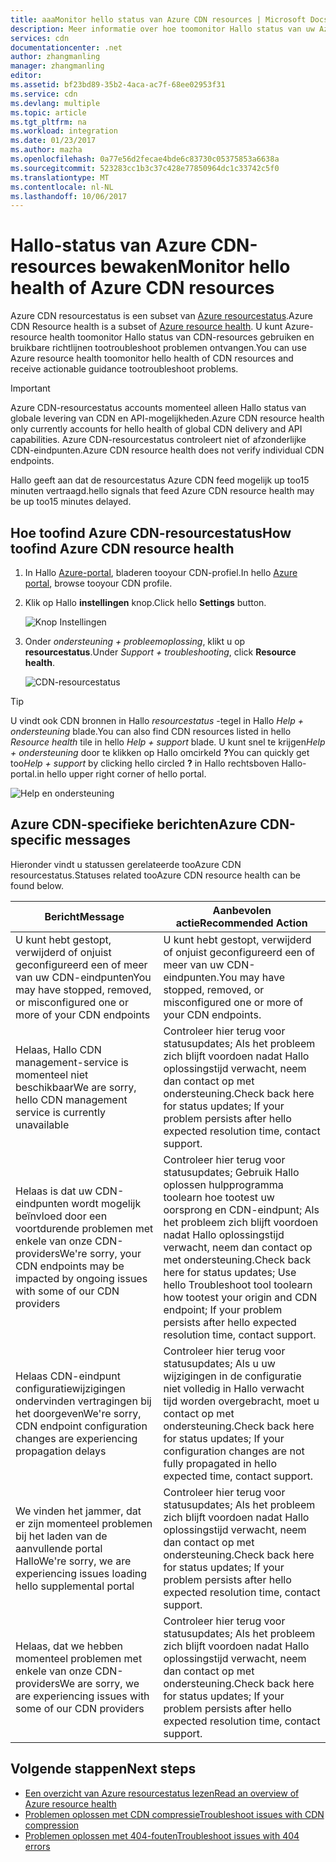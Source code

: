 ```yaml
---
title: aaaMonitor hello status van Azure CDN resources | Microsoft Docs
description: Meer informatie over hoe toomonitor Hallo status van uw Azure CDN-resources met behulp van de status van de Azure-resources.
services: cdn
documentationcenter: .net
author: zhangmanling
manager: zhangmanling
editor: 
ms.assetid: bf23bd89-35b2-4aca-ac7f-68ee02953f31
ms.service: cdn
ms.devlang: multiple
ms.topic: article
ms.tgt_pltfrm: na
ms.workload: integration
ms.date: 01/23/2017
ms.author: mazha
ms.openlocfilehash: 0a77e56d2fecae4bde6c83730c05375853a6638a
ms.sourcegitcommit: 523283cc1b3c37c428e77850964dc1c33742c5f0
ms.translationtype: MT
ms.contentlocale: nl-NL
ms.lasthandoff: 10/06/2017
---
```

# <a name="monitor-hello-health-of-azure-cdn-resources"></a><span data-ttu-id="359a3-103">Hallo-status van Azure CDN-resources bewaken</span><span class="sxs-lookup"><span data-stu-id="359a3-103">Monitor hello health of Azure CDN resources</span></span>
  
<span data-ttu-id="359a3-104">Azure CDN resourcestatus is een subset van [Azure resourcestatus](../resource-health/resource-health-overview.md).</span><span class="sxs-lookup"><span data-stu-id="359a3-104">Azure CDN Resource health is a subset of [Azure resource health](../resource-health/resource-health-overview.md).</span></span>  <span data-ttu-id="359a3-105">U kunt Azure-resource health toomonitor Hallo status van CDN-resources gebruiken en bruikbare richtlijnen tootroubleshoot problemen ontvangen.</span><span class="sxs-lookup"><span data-stu-id="359a3-105">You can use Azure resource health toomonitor hello health of CDN resources and receive actionable guidance tootroubleshoot problems.</span></span>

>[!IMPORTANT] 
><span data-ttu-id="359a3-106">Azure CDN-resourcestatus accounts momenteel alleen Hallo status van globale levering van CDN en API-mogelijkheden.</span><span class="sxs-lookup"><span data-stu-id="359a3-106">Azure CDN resource health only currently accounts for hello health of global CDN delivery and API capabilities.</span></span>  <span data-ttu-id="359a3-107">Azure CDN-resourcestatus controleert niet of afzonderlijke CDN-eindpunten.</span><span class="sxs-lookup"><span data-stu-id="359a3-107">Azure CDN resource health does not verify individual CDN endpoints.</span></span>
>
><span data-ttu-id="359a3-108">Hallo geeft aan dat de resourcestatus Azure CDN feed mogelijk up too15 minuten vertraagd.</span><span class="sxs-lookup"><span data-stu-id="359a3-108">hello signals that feed Azure CDN resource health may be up too15 minutes delayed.</span></span>

## <a name="how-toofind-azure-cdn-resource-health"></a><span data-ttu-id="359a3-109">Hoe toofind Azure CDN-resourcestatus</span><span class="sxs-lookup"><span data-stu-id="359a3-109">How toofind Azure CDN resource health</span></span>

1. <span data-ttu-id="359a3-110">In Hallo [Azure-portal](https://portal.azure.com), bladeren tooyour CDN-profiel.</span><span class="sxs-lookup"><span data-stu-id="359a3-110">In hello [Azure portal](https://portal.azure.com), browse tooyour CDN profile.</span></span>

2. <span data-ttu-id="359a3-111">Klik op Hallo **instellingen** knop.</span><span class="sxs-lookup"><span data-stu-id="359a3-111">Click hello **Settings** button.</span></span>

    ![Knop Instellingen](./media/cdn-resource-health/cdn-profile-settings.png)

3. <span data-ttu-id="359a3-113">Onder *ondersteuning + probleemoplossing*, klikt u op **resourcestatus**.</span><span class="sxs-lookup"><span data-stu-id="359a3-113">Under *Support + troubleshooting*, click **Resource health**.</span></span>

    ![CDN-resourcestatus](./media/cdn-resource-health/cdn-resource-health3.png)

>[!TIP] 
><span data-ttu-id="359a3-115">U vindt ook CDN bronnen in Hallo *resourcestatus* -tegel in Hallo *Help + ondersteuning* blade.</span><span class="sxs-lookup"><span data-stu-id="359a3-115">You can also find CDN resources listed in hello *Resource health* tile in hello *Help + support* blade.</span></span>  <span data-ttu-id="359a3-116">U kunt snel te krijgen*Help + ondersteuning* door te klikken op Hallo omcirkeld **?**</span><span class="sxs-lookup"><span data-stu-id="359a3-116">You can quickly get too*Help + support* by clicking hello circled **?**</span></span> <span data-ttu-id="359a3-117">in Hallo rechtsboven Hallo-portal.</span><span class="sxs-lookup"><span data-stu-id="359a3-117">in hello upper right corner of hello portal.</span></span>
>
> ![Help en ondersteuning](./media/cdn-resource-health/cdn-help-support.png)

## <a name="azure-cdn-specific-messages"></a><span data-ttu-id="359a3-119">Azure CDN-specifieke berichten</span><span class="sxs-lookup"><span data-stu-id="359a3-119">Azure CDN-specific messages</span></span>

<span data-ttu-id="359a3-120">Hieronder vindt u statussen gerelateerde tooAzure CDN resourcestatus.</span><span class="sxs-lookup"><span data-stu-id="359a3-120">Statuses related tooAzure CDN resource health can be found below.</span></span>

|<span data-ttu-id="359a3-121">Bericht</span><span class="sxs-lookup"><span data-stu-id="359a3-121">Message</span></span> | <span data-ttu-id="359a3-122">Aanbevolen actie</span><span class="sxs-lookup"><span data-stu-id="359a3-122">Recommended Action</span></span> |
|---|---|
|<span data-ttu-id="359a3-123">U kunt hebt gestopt, verwijderd of onjuist geconfigureerd een of meer van uw CDN-eindpunten</span><span class="sxs-lookup"><span data-stu-id="359a3-123">You may have stopped, removed, or misconfigured one or more of your CDN endpoints</span></span> | <span data-ttu-id="359a3-124">U kunt hebt gestopt, verwijderd of onjuist geconfigureerd een of meer van uw CDN-eindpunten.</span><span class="sxs-lookup"><span data-stu-id="359a3-124">You may have stopped, removed, or misconfigured one or more of your CDN endpoints.</span></span>|
|<span data-ttu-id="359a3-125">Helaas, Hallo CDN management-service is momenteel niet beschikbaar</span><span class="sxs-lookup"><span data-stu-id="359a3-125">We are sorry, hello CDN management service is currently unavailable</span></span> | <span data-ttu-id="359a3-126">Controleer hier terug voor statusupdates; Als het probleem zich blijft voordoen nadat Hallo oplossingstijd verwacht, neem dan contact op met ondersteuning.</span><span class="sxs-lookup"><span data-stu-id="359a3-126">Check back here for status updates; If your problem persists after hello expected resolution time, contact support.</span></span>|
|<span data-ttu-id="359a3-127">Helaas is dat uw CDN-eindpunten wordt mogelijk beïnvloed door een voortdurende problemen met enkele van onze CDN-providers</span><span class="sxs-lookup"><span data-stu-id="359a3-127">We're sorry, your CDN endpoints may be impacted by ongoing issues with some of our CDN providers</span></span> | <span data-ttu-id="359a3-128">Controleer hier terug voor statusupdates; Gebruik Hallo oplossen hulpprogramma toolearn hoe tootest uw oorsprong en CDN-eindpunt; Als het probleem zich blijft voordoen nadat Hallo oplossingstijd verwacht, neem dan contact op met ondersteuning.</span><span class="sxs-lookup"><span data-stu-id="359a3-128">Check back here for status updates; Use hello Troubleshoot tool toolearn how tootest your origin and CDN endpoint; If your problem persists after hello expected resolution time, contact support.</span></span> |
|<span data-ttu-id="359a3-129">Helaas CDN-eindpunt configuratiewijzigingen ondervinden vertragingen bij het doorgeven</span><span class="sxs-lookup"><span data-stu-id="359a3-129">We're sorry, CDN endpoint configuration changes are experiencing propagation delays</span></span> | <span data-ttu-id="359a3-130">Controleer hier terug voor statusupdates; Als u uw wijzigingen in de configuratie niet volledig in Hallo verwacht tijd worden overgebracht, moet u contact op met ondersteuning.</span><span class="sxs-lookup"><span data-stu-id="359a3-130">Check back here for status updates; If your configuration changes are not fully propagated in hello expected time, contact support.</span></span>|
|<span data-ttu-id="359a3-131">We vinden het jammer, dat er zijn momenteel problemen bij het laden van de aanvullende portal Hallo</span><span class="sxs-lookup"><span data-stu-id="359a3-131">We're sorry, we are experiencing issues loading hello supplemental portal</span></span> | <span data-ttu-id="359a3-132">Controleer hier terug voor statusupdates; Als het probleem zich blijft voordoen nadat Hallo oplossingstijd verwacht, neem dan contact op met ondersteuning.</span><span class="sxs-lookup"><span data-stu-id="359a3-132">Check back here for status updates; If your problem persists after hello expected resolution time, contact support.</span></span>|
<span data-ttu-id="359a3-133">Helaas, dat we hebben momenteel problemen met enkele van onze CDN-providers</span><span class="sxs-lookup"><span data-stu-id="359a3-133">We are sorry, we are experiencing issues with some of our CDN providers</span></span> | <span data-ttu-id="359a3-134">Controleer hier terug voor statusupdates; Als het probleem zich blijft voordoen nadat Hallo oplossingstijd verwacht, neem dan contact op met ondersteuning.</span><span class="sxs-lookup"><span data-stu-id="359a3-134">Check back here for status updates; If your problem persists after hello expected resolution time, contact support.</span></span> |

## <a name="next-steps"></a><span data-ttu-id="359a3-135">Volgende stappen</span><span class="sxs-lookup"><span data-stu-id="359a3-135">Next steps</span></span>

- [<span data-ttu-id="359a3-136">Een overzicht van Azure resourcestatus lezen</span><span class="sxs-lookup"><span data-stu-id="359a3-136">Read an overview of Azure resource health</span></span>](../resource-health/resource-health-overview.md)
- [<span data-ttu-id="359a3-137">Problemen oplossen met CDN compressie</span><span class="sxs-lookup"><span data-stu-id="359a3-137">Troubleshoot issues with CDN compression</span></span>](./cdn-troubleshoot-compression.md)
- [<span data-ttu-id="359a3-138">Problemen oplossen met 404-fouten</span><span class="sxs-lookup"><span data-stu-id="359a3-138">Troubleshoot issues with 404 errors</span></span>](./cdn-troubleshoot-endpoint.md)